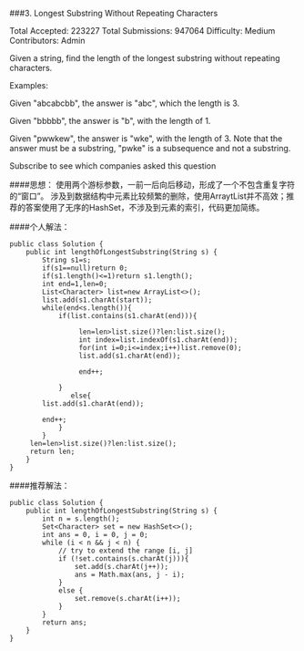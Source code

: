 ###3. Longest Substring Without Repeating Characters

Total Accepted: 223227
Total Submissions: 947064
Difficulty: Medium
Contributors: Admin

Given a string, find the length of the longest substring without repeating characters.

Examples:

Given "abcabcbb", the answer is "abc", which the length is 3.

Given "bbbbb", the answer is "b", with the length of 1.

Given "pwwkew", the answer is "wke", with the length of 3. Note that the answer must be a substring, "pwke" is a subsequence and not a substring.

Subscribe to see which companies asked this question

####思想：
使用两个游标参数，一前一后向后移动，形成了一个不包含重复字符的“窗口”。
涉及到数据结构中元素比较频繁的删除，使用ArraytList并不高效；推荐的答案使用了无序的HashSet，不涉及到元素的索引，代码更加简练。

####个人解法：
```
public class Solution {
    public int lengthOfLongestSubstring(String s) {
        String s1=s;
        if(s1==null)return 0;
        if(s1.length()<=1)return s1.length();
        int end=1,len=0;
        List<Character> list=new ArrayList<>();
        list.add(s1.charAt(start));
        while(end<s.length()){
            if(list.contains(s1.charAt(end))){
                
                 len=len>list.size()?len:list.size();
                 int index=list.indexOf(s1.charAt(end));
                 for(int i=0;i<=index;i++)list.remove(0);
                 list.add(s1.charAt(end));
               
                 end++;
                
            }
               else{
        list.add(s1.charAt(end));
      
        end++;
            }
        }
     len=len>list.size()?len:list.size();
     return len;
    }
}
```
####推荐解法：
```
public class Solution {
    public int lengthOfLongestSubstring(String s) {
        int n = s.length();
        Set<Character> set = new HashSet<>();
        int ans = 0, i = 0, j = 0;
        while (i < n && j < n) {
            // try to extend the range [i, j]
            if (!set.contains(s.charAt(j))){
                set.add(s.charAt(j++));
                ans = Math.max(ans, j - i);
            }
            else {
                set.remove(s.charAt(i++));
            }
        }
        return ans;
    }
}
```

